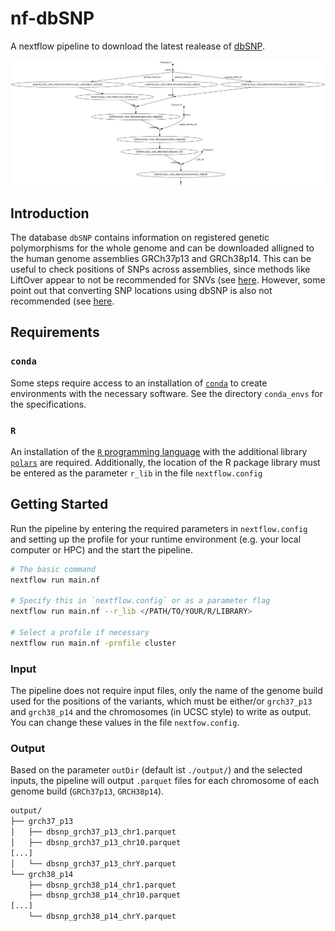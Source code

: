 # nf-dbSNP

A nextflow pipeline to download the latest realease of
[dbSNP](https://www.ncbi.nlm.nih.gov/snp/docs/about/).

![image](images/dag.svg)

## Introduction

The database `dbSNP` contains information on registered genetic polymorphisms
for the whole genome and can be downloaded alligned to the human genome
assemblies GRCh37p13 and GRCh38p14. This can be useful to check positions of
SNPs across assemblies, since methods like LiftOver appear to not be
recommended for SNVs (see
[here](https://genome.ucsc.edu/FAQ/FAQreleases.html#snpConversion). However,
some point out that converting SNP locations using dbSNP is also not
recommended (see [here](https://www.biostars.org/p/9601421/#9601431).

## Requirements

### `conda`

Some steps require access to an installation of
[`conda`](https://www.nextflow.io/docs/latest/conda.html) to create
environments with the necessary software. See the directory `conda_envs` for
the specifications.

### `R`

An installation of the [`R` programming language](https://www.r-project.org/)
with the additional library [`polars`](https://pola-rs.github.io/r-polars/) are
required. Additionally, the location of the R package library must be entered
as the parameter `r_lib` in the file `nextflow.config`

## Getting Started

Run the pipeline by entering the required parameters in `nextflow.config` and
setting up the profile for your runtime environment (e.g. your local computer
or HPC) and the start the pipeline.

```bash 
# The basic command
nextflow run main.nf 

# Specify this in `nextflow.config` or as a parameter flag
nextflow run main.nf --r_lib </PATH/TO/YOUR/R/LIBRARY>

# Select a profile if necessary
nextflow run main.nf -profile cluster
```

### Input

The pipeline does not require input files, only the name of the genome build
used for the positions of the variants, which must be either/or `grch37_p13`
and `grch38_p14` and the chromosomes (in UCSC style) to write as output. You
can change these values in the file `nextfow.config`.

### Output

Based on the parameter `outDir` (default ist `./output/`) and the selected
inputs, the pipeline will output `.parquet` files for each chromosome of each
genome build (`GRCh37p13`, `GRCH38p14`). 

```bash
output/
├── grch37_p13
│   ├── dbsnp_grch37_p13_chr1.parquet
│   ├── dbsnp_grch37_p13_chr10.parquet
[...]
│   └── dbsnp_grch37_p13_chrY.parquet
└── grch38_p14
    ├── dbsnp_grch38_p14_chr1.parquet
    ├── dbsnp_grch38_p14_chr10.parquet
[...]
    └── dbsnp_grch38_p14_chrY.parquet
```

